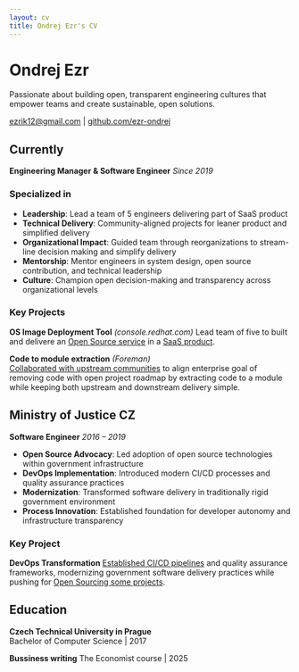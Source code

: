 ```yaml
---
layout: cv
title: Ondrej Ezr's CV
---
```

# Ondrej Ezr
Passionate about building open, transparent engineering cultures that empower teams and create sustainable, open solutions.

<div id="webaddress">
<a href="mailto:ezrik12@gmail.com">ezrik12@gmail.com</a>
| <a href="https://github.com/ezr-ondrej">github.com/ezr-ondrej</a>
</div>


## Currently
**Engineering Manager & Software Engineer** *Since 2019*

### Specialized in

- **Leadership**: Lead a team of 5 engineers delivering part of SaaS product
- **Technical Delivery**: Community-aligned projects for leaner product and simplified delivery
- **Organizational Impact**: Guided team through reorganizations to stream-line decision making and simplify delivery
- **Mentorship**: Mentor engineers in system design, open source contribution, and technical leadership
- **Culture**: Champion open decision-making and transparency across organizational levels


### Key Projects

**OS Image Deployment Tool** *(console.redhat.com)*
Lead team of five to built and delivere an [Open Source service](https://github.com/RHEnVision/) in a [SaaS product](https://console.redhat.com/).

**Code to module extraction** *(Foreman)*  
[Collaborated with upstream communities](https://community.theforeman.org/t/puppet-plugin-release-and-its-future/22335) to align enterprise goal of removing code with open project roadmap by extracting code to a module while keeping both upstream and downstream delivery simple.

## Ministry of Justice CZ
**Software Engineer** *2016 – 2019*

- **Open Source Advocacy**: Led adoption of open source technologies within government infrastructure
- **DevOps Implementation**: Introduced modern CI/CD processes and quality assurance practices
- **Modernization**: Transformed software delivery in traditionally rigid government environment
- **Process Innovation**: Established foundation for developer autonomy and infrastructure transparency


### Key Project

**DevOps Transformation**
[Established CI/CD pipelines](https://archiv.isss.cz/archiv/2020/do/watch?id=52) and quality assurance frameworks, modernizing government software delivery practices while pushing for [Open Sourcing some projects](https://github.com/ministryofjusticecz).

## Education

**Czech Technical University in Prague**  
Bachelor of Computer Science | 2017

**Bussiness writing**
The Economist course | 2025

<!-- ### Footer

Last updated: May 2025 -->


